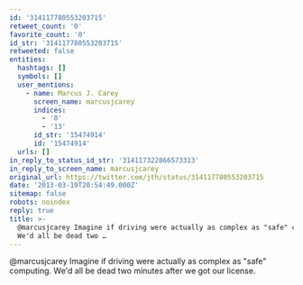 ```yaml
---
id: '314117780553203715'
retweet_count: '0'
favorite_count: '0'
id_str: '314117780553203715'
retweeted: false
entities:
  hashtags: []
  symbols: []
  user_mentions:
    - name: Marcus J. Carey
      screen_name: marcusjcarey
      indices:
        - '0'
        - '13'
      id_str: '15474914'
      id: '15474914'
  urls: []
in_reply_to_status_id_str: '314117322866573313'
in_reply_to_screen_name: marcusjcarey
original_url: https://twitter.com/jth/status/314117780553203715
date: '2013-03-19T20:54:49.000Z'
sitemap: false
robots: noindex
reply: true
title: >-
  @marcusjcarey Imagine if driving were actually as complex as "safe" computing.
  We'd all be dead two …
---
```


@marcusjcarey Imagine if driving were actually as complex as "safe" computing. We'd all be dead two minutes after we got our license.
